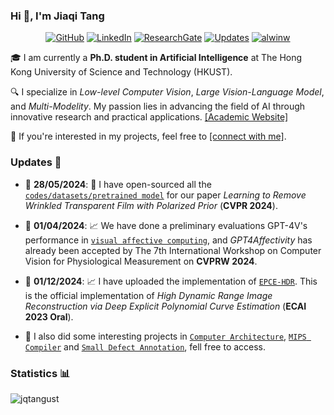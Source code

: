 ### Hi 👋, I'm Jiaqi Tang 

<p align="center">
    <a href="https://github.com/jqtangust/" target="_blank"><img alt="GitHub" src="https://img.shields.io/badge/-GitHub-181717?style=flat-square&logo=github"></a>
    <a href="https://www.linkedin.com/in/jqtnpu" target="_blank"><img alt="LinkedIn" src="https://img.shields.io/badge/-LinkedIn-0077B5?style=flat-square&logo=Linkedin&logoColor=white"></a>
    <a href="https://www.researchgate.net/profile/Jiaqi-Tang-29" target="_blank"><img alt="ResearchGate" src="https://img.shields.io/badge/-ResearchGate-00CCBB?style=flat-square&logo=ResearchGate&logoColor=white"></a>
    <a href="https://github.com/jqtangust?tab=followers" target="_blank"><img alt="Updates" src="https://img.shields.io/badge/--000000?style=flat-square&logo=RSS&logoColor=white"></a>
    <a href="https://github.com/jqtangust" target="_blank"><img alt="alwinw" src="https://badges.pufler.dev/visits/alwinw/alwinw?logo=GitHub&label=visits&color=success&logoColor=white&style=flat-square"/></a>
    <!--<a href="https://github.com/jqtangust" target="_blank"><img alt="profile hits" src="https://img.shields.io/jsdelivr/gh/hw/alwinw/alwinw?label=hits&style=flat-square"></a>-->
</p>


🎓 I am currently a __Ph.D. student in Artificial Intelligence__ at The Hong Kong University of Science and Technology (HKUST).

🔍 I specialize in *Low-level Computer Vision*, *Large Vision-Language Model*, and *Multi-Modelity*. My passion lies in advancing the field of AI through innovative research and practical applications. [[Academic Website]](https://jqtangust.github.io)

💼 If you're interested in my projects, feel free to [[connect with me]](mailto:jtang092@connect.ust.hk).

### Updates 📢

- 📅 **28/05/2024**: 🚀 I have open-sourced all the [`codes/datasets/pretrained model`](https://github.com/jqtangust/FilmRemoval) for our paper _Learning to Remove Wrinkled Transparent Film with Polarized Prior_ (**CVPR 2024**).

- 📅 **01/04/2024**: 📈 We have done a preliminary evaluations GPT-4V's performance in [`visual affective computing`](https://github.com/EnVision-Research/GPT4Affectivity), and _GPT4Affectivity_ has already been accepted by The 7th International Workshop on Computer Vision for Physiological Measurement on **CVPRW 2024**.
  
- 📅 **01/12/2024**: 📈 I have uploaded the implementation of [`EPCE-HDR`](https://github.com/jqtangust/EPCE-HDR). This is the official implementation of _High Dynamic Range Image Reconstruction via Deep Explicit Polynomial Curve Estimation_ (**ECAI 2023 Oral**).
  
- 🔧 I also did some interesting projects in [`Computer Architecture`](https://github.com/jqtangust/3_Stage_MIPS_CPU), [`MIPS Compiler`](https://github.com/jqtangust/C0_MIPS32_64_Compiler) and [`Small Defect Annotation`](https://github.com/jqtangust/small_defect_annotation), fell free to access.

### Statistics 📊

<p align="center">
<img align="left" src="https://github-readme-stats.vercel.app/api?username=jqtangust&show_icons=true&locale=en" alt="jqtangust" />
<!-- <img align="left" src="https://github-readme-stats.vercel.app/api/top-langs/?username=jqtangust&layout=compact&count_private=true" />
</p> -->
